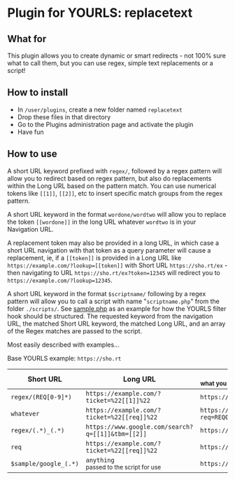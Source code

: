 # Plugin for YOURLS: replacetext

## What for

This plugin allows you to create dynamic or smart redirects - not 100% sure what to call them, but you can use regex, simple text replacements or a script!

## How to install

* In `/user/plugins`, create a new folder named `replacetext`
* Drop these files in that directory
* Go to the Plugins administration page and activate the plugin 
* Have fun

## How to use

A short URL keyword prefixed with `regex/`, followed by a regex pattern will allow you to redirect based on regex pattern, but also do replacements within the Long URL based on the pattern match. You can use numerical tokens like `[[1]]`, `[[2]]`, etc to insert specific match groups from the regex pattern.

A short URL keyword in the format `wordone/wordtwo` will allow you to replace the token `[[wordone]]` in the long URL whatever ``wordtwo`` is in your Navigation URL.  

A replacement token may also be provided in a long URL, in which case a short URL navigation with that token as a query parameter will cause a replacement, ie, if a `[[token]]` is provided in a Long URL like `https://example.com/?lookup=[[token]]` with Short URL `https://sho.rt/ex` - then navigating to URL `https://sho.rt/ex?token=12345` will redirect you to `https://example.com/?lookup=12345`.

A short URL keyword in the format `$scriptname/` following by a regex pattern will allow you to call a script with name "`scriptname.php`" from the folder `./scripts/`. See [sample.php](scripts/sample.php) as an example for how the YOURLS filter hook should be structured. The requested keyword from the navigation URL, the matched Short URL keyword, the matched Long URL, and an array of the Regex matches are passed to the script. 

Most easily described with examples...

Base YOURLS example: `https://sho.rt` 

| Short URL | Long URL  | Navigation URL <br> <sub>what you would navigate to in your browser</sub>  | Final Redirect    |
| ---       | ---           | ---               | ---               |
| `regex/(REQ[0-9]*)`| `https://example.com/?ticket=%22[[1]]%22` | `https://sho.rt/REQ0000010` | `https://example.com/?ticket="REQ0000010"` |
| `whatever`| `https://example.com/?ticket=%22[[req]]%22` | `https://sho.rt/whatever?req=REQ0000010` | `https://example.com/?ticket="REQ0000010"` |
| `regex/(.*)_(.*)` | `https://www.google.com/search?q=[[1]]&tbm=[[2]]` | `https://sho.rt/sample_isch` | `https://www.google.com/search?q=sample&tbm=isch` |
| `req` | `https://example.com/?ticket=%22[[req]]%22` | `https://sho.rt/req/REQ0000010` | `https://example.com/?ticket="REQ0000010"` | 
| `$sample/google_(.*)` | `anything` <br> <sub>passed to the script for use</sub> | `https://sho.rt/google_hello%20world` | `https://www.google.com/search?q=hello%20world` | 



